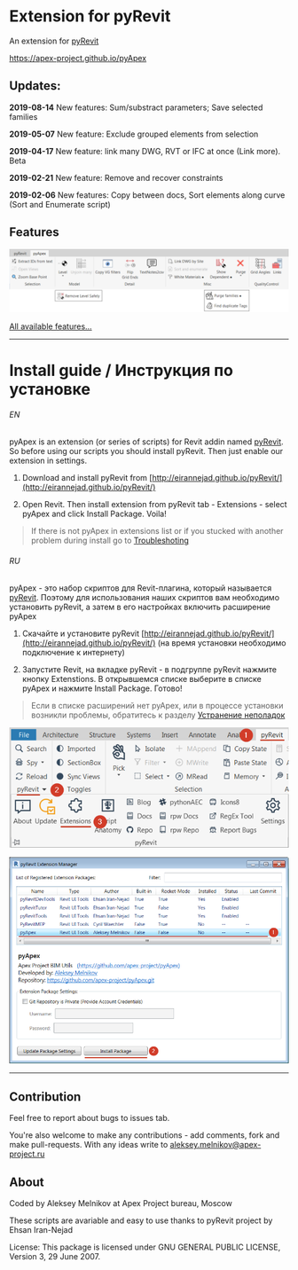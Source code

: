# Extension for pyRevit 

An extension for [pyRevit](http://eirannejad.github.io/pyRevit/)

https://apex-project.github.io/pyApex

## Updates:

**2019-08-14** New features: Sum/substract parameters; Save selected families

**2019-05-07** New feature: Exclude grouped elements from selection

**2019-04-17** New feature: link many DWG, RVT or IFC at once (Link more). Beta

**2019-02-21** New feature: Remove and recover constraints

**2019-02-06** New features: Copy between docs, Sort elements along curve (Sort and Enumerate script)

## Features

![pyApex](https://raw.githubusercontent.com/apex-project/pyApex/gh-pages/assets/img/pyApex_buttons.png)

[All available features...](https://apex-project.github.io/pyApex/help)

---

# Install guide / Инструкция по установке

###### EN

pyApex is an extension (or series of scripts) for Revit addin named [pyRevit](http://eirannejad.github.io/pyRevit/). So before using our scripts you should install pyRevit. Then just enable our extension in settings.

1. Download and install pyRevit from [http://eirannejad.github.io/pyRevit/](http://eirannejad.github.io/pyRevit/)

2. Open Revit. Then install extension from pyRevit tab - Extensions - select pyApex and click Install Package. Voila!

> If there is not pyApex in extensions list or if you stucked with another problem during install go to [Troubleshoting](https://apex-project.github.io/pyApex/#troubleshooting)

###### RU

pyApex - это набор скриптов для Revit-плагина, который называется [pyRevit](http://eirannejad.github.io/pyRevit/). Поэтому для использования наших скриптов вам необходимо установить pyRevit, а затем в его настройках включить расширение pyApex

1. Скачайте и установите pyRevit [http://eirannejad.github.io/pyRevit/](http://eirannejad.github.io/pyRevit/) (на время установки необходимо подключение к интернету)

2. Запустите Revit, на вкладке pyRevit - в подгруппе pyRevit нажмите кнопку Extenstions. В открывшемся списке выберите в списке pyApex и нажмите Install Package. Готово!

> Если в списке расширений нет pyApex, или в процессе установки возникли проблемы, обратитесь к разделу [Устранение неполадок](https://apex-project.github.io/pyApex/#устранение-неполадок)


![Extensions button](https://raw.githubusercontent.com/apex-project/pyApex/gh-pages/assets/img/pyrevit_extensions_button.png)

![Extensions window](https://raw.githubusercontent.com/apex-project/pyApex/gh-pages/assets/img/pyrevit_extensions_window.png)

---

## Contribution

Feel free to report about bugs to issues tab. 

You're also welcome to make any contributions - add comments, fork and make pull-requests. With any ideas write to aleksey.melnikov@apex-project.ru


## About

Coded by Aleksey Melnikov at Apex Project bureau, Moscow

These scripts are avariable and easy to use thanks to pyRevit project by Ehsan Iran-Nejad

License: This package is licensed under GNU GENERAL PUBLIC LICENSE, Version 3, 29 June 2007.
